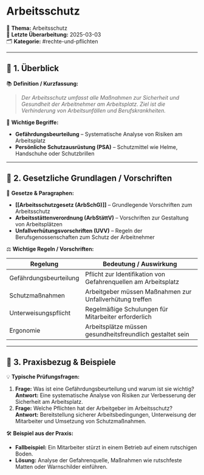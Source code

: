 # Arbeitsschutz

📌 **Thema:** Arbeitsschutz  
📅 **Letzte Überarbeitung:** 2025-03-03  
🗂 **Kategorie:** #rechte-und-pflichten  

---

## 🔹 1. Überblick

📚 **Definition / Kurzfassung:**

> _Der Arbeitsschutz umfasst alle Maßnahmen zur Sicherheit und Gesundheit der Arbeitnehmer am Arbeitsplatz. Ziel ist die Verhinderung von Arbeitsunfällen und Berufskrankheiten._

🔑 **Wichtige Begriffe:**

- **Gefährdungsbeurteilung** – Systematische Analyse von Risiken am Arbeitsplatz
- **Persönliche Schutzausrüstung (PSA)** – Schutzmittel wie Helme, Handschuhe oder Schutzbrillen

---

## 🔹 2. Gesetzliche Grundlagen / Vorschriften

💜 **Gesetze & Paragraphen:**

- **[[Arbeitsschutzgesetz (ArbSchG)]]** – Grundlegende Vorschriften zum Arbeitsschutz
- **Arbeitsstättenverordnung (ArbStättV)** – Vorschriften zur Gestaltung von Arbeitsplätzen
- **Unfallverhütungsvorschriften (UVV)** – Regeln der Berufsgenossenschaften zum Schutz der Arbeitnehmer

⚖️ **Wichtige Regeln / Vorschriften:**

|Regelung|Bedeutung / Auswirkung|
|---|---|
|Gefährdungsbeurteilung|Pflicht zur Identifikation von Gefahrenquellen am Arbeitsplatz|
|Schutzmaßnahmen|Arbeitgeber müssen Maßnahmen zur Unfallverhütung treffen|
|Unterweisungspflicht|Regelmäßige Schulungen für Mitarbeiter erforderlich|
|Ergonomie|Arbeitsplätze müssen gesundheitsfreundlich gestaltet sein|

---

## 🔹 3. Praxisbezug & Beispiele

💡 **Typische Prüfungsfragen:**

1. **Frage:** Was ist eine Gefährdungsbeurteilung und warum ist sie wichtig?  
    **Antwort:** Eine systematische Analyse von Risiken zur Verbesserung der Sicherheit am Arbeitsplatz.
2. **Frage:** Welche Pflichten hat der Arbeitgeber im Arbeitsschutz?  
    **Antwort:** Bereitstellung sicherer Arbeitsbedingungen, Unterweisung der Mitarbeiter und Umsetzung von Schutzmaßnahmen.

🛠 **Beispiel aus der Praxis:**

- **Fallbeispiel:** Ein Mitarbeiter stürzt in einem Betrieb auf einem rutschigen Boden.
- **Lösung:** Analyse der Gefahrenquelle, Maßnahmen wie rutschfeste Matten oder Warnschilder einführen.